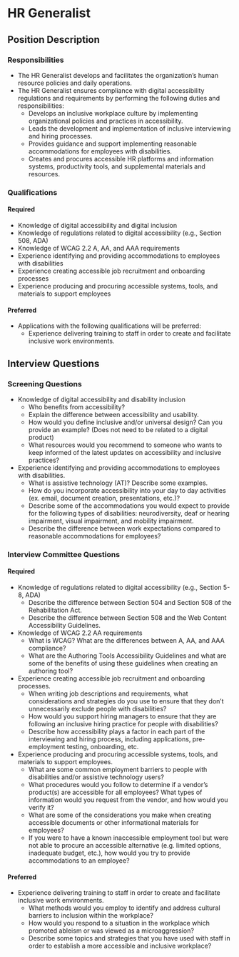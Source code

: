 # HR Generalist

## Position Description

### Responsibilities

- The HR Generalist develops and facilitates the organization’s human resource policies and daily operations.
- The HR Generalist ensures compliance with digital accessibility regulations and requirements by performing the following duties and responsibilities:
  - Develops an inclusive workplace culture by implementing organizational policies and practices in accessibility.
  - Leads the development and implementation of inclusive interviewing and hiring processes.
  - Provides guidance and support implementing reasonable accommodations for employees with disabilities.
  - Creates and procures accessible HR platforms and information systems, productivity tools, and supplemental materials and resources.

### Qualifications

#### Required

- Knowledge of digital accessibility and digital inclusion
- Knowledge of regulations related to digital accessibility (e.g., Section 508, ADA)
- Knowledge of WCAG 2.2 A, AA, and AAA requirements
- Experience identifying and providing accommodations to employees with disabilities
- Experience creating accessible job recruitment and onboarding processes
- Experience producing and procuring accessible systems, tools, and materials to support employees

#### Preferred

- Applications with the following qualifications will be preferred:
  - Experience delivering training to staff in order to create and facilitate inclusive work environments.

## Interview Questions

### Screening Questions

- Knowledge of digital accessibility and disability inclusion
  - Who benefits from accessibility?
  - Explain the difference between accessibility and usability.
  - How would you define inclusive and/or universal design? Can you provide an example? (Does not need to be related to a digital product)
  - What resources would you recommend to someone who wants to keep informed of the latest updates on accessibility and inclusive practices?
- Experience identifying and providing accommodations to employees with disabilities.
  - What is assistive technology (AT)? Describe some examples.
  - How do you incorporate accessibility into your day to day activities (ex. email, document creation, presentations, etc.)?
  - Describe some of the accommodations you would expect to provide for the following types of disabilities: neurodiversity, deaf or hearing impairment, visual impairment, and mobility impairment.
  - Describe the difference between work expectations compared to reasonable accommodations for employees?

### Interview Committee Questions

#### Required

- Knowledge of regulations related to digital accessibility (e.g., Section 5-8, ADA)
  - Describe the difference between Section 504 and Section 508 of the Rehabilitation Act.
  - Describe the difference between Section 508 and the Web Content Accessibility Guidelines.
- Knowledge of WCAG 2.2 AA requirements
  - What is WCAG? What are the differences between A, AA, and AAA compliance?
  - What are the Authoring Tools Accessibility Guidelines and what are some of the benefits of using these guidelines when creating an authoring tool?
- Experience creating accessible job recruitment and onboarding processes.
  - When writing job descriptions and requirements, what considerations and strategies do you use to ensure that they don’t unnecessarily exclude people with disabilities?
  - How would you support hiring managers to ensure that they are following an inclusive hiring practice for people with disabilities?
  - Describe how accessibility plays a factor in each part of the interviewing and hiring process, including applications, pre-employment testing, onboarding, etc.
- Experience producing and procuring accessible systems, tools, and materials to support employees.
  - What are some common employment barriers to people with disabilities and/or assistive technology users?
  - What procedures would you follow to determine if a vendor’s product(s) are accessible for all employees? What types of information would you request from the vendor, and how would you verify it?
  - What are some of the considerations you make when creating accessible documents or other informational materials for employees?
  - If you were to have a known inaccessible employment tool but were not able to procure an accessible alternative (e.g. limited options, inadequate budget, etc.), how would you try to provide accommodations to an employee?

#### Preferred

- Experience delivering training to staff in order to create and facilitate inclusive work environments.
  - What methods would you employ to identify and address cultural barriers to inclusion within the workplace?
  - How would you respond to a situation in the workplace which promoted ableism or was viewed as a microaggression?
  - Describe some topics and strategies that you have used with staff in order to establish a more accessible and inclusive workplace?